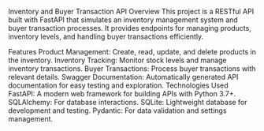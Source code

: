 Inventory and Buyer Transaction API
Overview
This project is a RESTful API built with FastAPI that simulates an inventory management system and buyer transaction processes. It provides endpoints for managing products, inventory levels, and handling buyer transactions efficiently.

Features
Product Management: Create, read, update, and delete products in the inventory.
Inventory Tracking: Monitor stock levels and manage inventory transactions.
Buyer Transactions: Process buyer transactions with relevant details.
Swagger Documentation: Automatically generated API documentation for easy testing and exploration.
Technologies Used
FastAPI: A modern web framework for building APIs with Python 3.7+.
SQLAlchemy: For database interactions.
SQLite: Lightweight database for development and testing.
Pydantic: For data validation and settings management.
